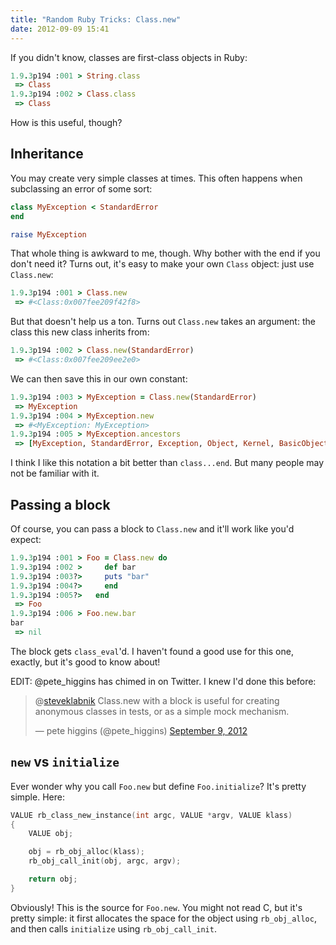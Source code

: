 ```yaml
---
title: "Random Ruby Tricks: Class.new"
date: 2012-09-09 15:41
---
```


If you didn't know, classes are first-class objects in Ruby:

```ruby
1.9.3p194 :001 > String.class
 => Class 
1.9.3p194 :002 > Class.class
 => Class 
```

How is this useful, though?

## Inheritance

You may create very simple classes at times. This often happens when
subclassing an error of some sort:

```ruby
class MyException < StandardError
end

raise MyException
```

That whole thing is awkward to me, though. Why bother with the end if you don't
need it? Turns out, it's easy to make your own `Class` object: just use
`Class.new`: 

```ruby
1.9.3p194 :001 > Class.new
 => #<Class:0x007fee209f42f8> 
```

But that doesn't help us a ton. Turns out `Class.new` takes an argument: the
class this new class inherits from:

```ruby
1.9.3p194 :002 > Class.new(StandardError)
 => #<Class:0x007fee209ee2e0> 
```

We can then save this in our own constant:

```ruby
1.9.3p194 :003 > MyException = Class.new(StandardError)
 => MyException 
1.9.3p194 :004 > MyException.new
 => #<MyException: MyException> 
1.9.3p194 :005 > MyException.ancestors
 => [MyException, StandardError, Exception, Object, Kernel, BasicObject] 
```

I think I like this notation a bit better than `class...end`. But many people
may not be familiar with it.

## Passing a block

Of course, you can pass a block to `Class.new` and it'll work like you'd
expect:

```ruby
1.9.3p194 :001 > Foo = Class.new do
1.9.3p194 :002 >     def bar
1.9.3p194 :003?>     puts "bar"
1.9.3p194 :004?>     end
1.9.3p194 :005?>   end
 => Foo 
1.9.3p194 :006 > Foo.new.bar
bar
 => nil 
```

The block gets `class_eval`'d. I haven't found a good use for this one,
exactly, but it's good to know about!

EDIT: @pete_higgins has chimed in on Twitter. I knew I'd done this before:

<blockquote class="twitter-tweet" data-in-reply-to="244902236185047041"><p>@<a href="https://twitter.com/steveklabnik">steveklabnik</a> Class.new with a block is useful for creating anonymous classes in tests, or as a simple mock mechanism.</p>&mdash; pete higgins (@pete_higgins) <a href="https://twitter.com/pete_higgins/status/244903490588119040" data-datetime="2012-09-09T21:01:56+00:00">September 9, 2012</a></blockquote>
<script src="//platform.twitter.com/widgets.js" charset="utf-8"></script>

## `new` vs `initialize`

Ever wonder why you call `Foo.new` but define `Foo.initialize`? It's pretty
simple. Here:

```c
VALUE rb_class_new_instance(int argc, VALUE *argv, VALUE klass)
{
    VALUE obj;

    obj = rb_obj_alloc(klass);
    rb_obj_call_init(obj, argc, argv);

    return obj;
}
```

Obviously! This is the source for `Foo.new`. You might not read C, but it's
pretty simple: it first allocates the space for the object using
`rb_obj_alloc`, and then calls `initialize` using `rb_obj_call_init`.
